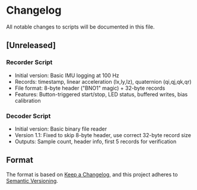 # Changelog

All notable changes to scripts will be documented in this file.

## [Unreleased]

### Recorder Script
- Initial version: Basic IMU logging at 100 Hz
- Records: timestamp, linear acceleration (lx,ly,lz), quaternion (qi,qj,qk,qr)
- File format: 8-byte header ("BNO1" magic) + 32-byte records
- Features: Button-triggered start/stop, LED status, buffered writes, bias calibration

### Decoder Script
- Initial version: Basic binary file reader
- Version 1.1: Fixed to skip 8-byte header, use correct 32-byte record size
- Outputs: Sample count, header info, first 5 records for verification

## Format

The format is based on [Keep a Changelog](https://keepachangelog.com/en/1.0.0/),
and this project adheres to [Semantic Versioning](https://semver.org/spec/v2.0.0.html).

